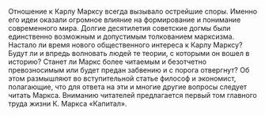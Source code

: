 <!--2017-01-07 15:14:43-->
Отношение к Карлу Марксу всегда вызывало острейшие споры. Именно его идеи оказали огромное влияние на формирование и понимание современного мира. Долгие десятилетия советские догмы были единственно возможным и допустимым толкованием марксизма. Настало ли время нового общественного интереса к Карлу Марксу? Будут ли и впредь волновать людей те теории, с которыми он вошел в историю? Станет ли Маркс более читаемым и безотчетно превозносимым или будет предан забвению и с порога отвергнут? Об этом размышляют во вступительной статье философ и экономист, полагающие, что для ответа на эти и многие другие вопросы следует читать Маркса. Вниманию читателей предлагается первый том главного труда жизни К. Маркса «Капитал».